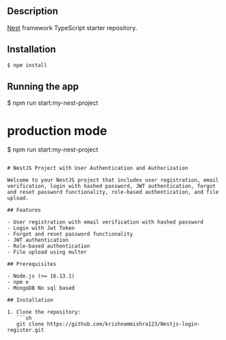  
## Description

[Nest](https://github.com/nestjs/nest) framework TypeScript starter repository.

## Installation

```bash
$ npm install
```

## Running the app

$ npm run start:my-nest-project
 

# production mode
$ npm run start:my-nest-project
```

# NestJS Project with User Authentication and Authorization

Welcome to your NestJS project that includes user registration, email verification, login with hashed password, JWT authentication, forgot and reset password functionality, role-based authentication, and file upload.

## Features

- User registration with email verification with hashed password
- Login with Jwt Token
- Forgot and reset password functionality
- JWT authentication
- Role-based authentication 
- File upload using multer

## Prerequisites

- Node.js (>= 16.13.1)
- npm o 
- MongoDB No sql based

## Installation

1. Clone the repository:
   ```sh
   git clone https://github.com/krishnammishra123/Nestjs-login-register.git
  


